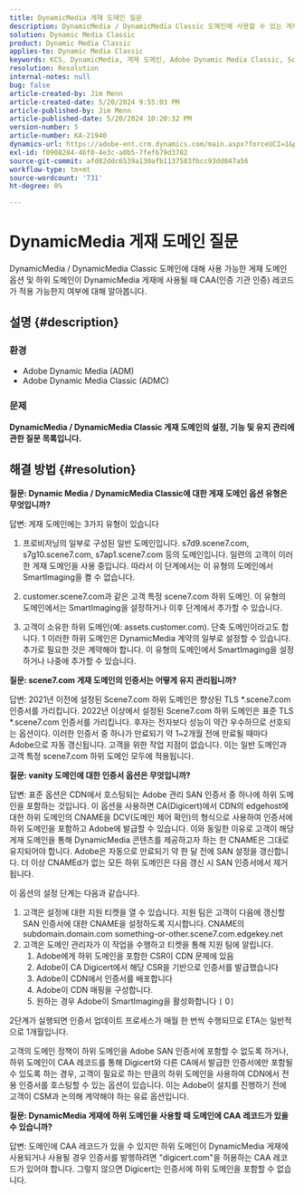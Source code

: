 ```yaml
---
title: DynamicMedia 게재 도메인 질문
description: DynamicMedia / DynamicMedia Classic 도메인에 사용할 수 있는 게재 도메인 옵션에 대해 알아봅니다.
solution: Dynamic Media Classic
product: Dynamic Media Classic
applies-to: Dynamic Media Classic
keywords: KCS, DynamicMedia, 게재 도메인, Adobe Dynamic Media Classic, Scene7, FAQ, Dynamic Media Adobe
resolution: Resolution
internal-notes: null
bug: false
article-created-by: Jim Menn
article-created-date: 5/20/2024 9:55:03 PM
article-published-by: Jim Menn
article-published-date: 5/20/2024 10:20:32 PM
version-number: 5
article-number: KA-21940
dynamics-url: https://adobe-ent.crm.dynamics.com/main.aspx?forceUCI=1&pagetype=entityrecord&etn=knowledgearticle&id=53a2569c-f316-ef11-9f8a-6045bd006268
exl-id: f0908284-46f0-4e3c-a0b5-7fef679d3782
source-git-commit: afd82ddc6539a130afb1137583fbcc93dd047a56
workflow-type: tm+mt
source-wordcount: '731'
ht-degree: 0%

---
```


# DynamicMedia 게재 도메인 질문


DynamicMedia / DynamicMedia Classic 도메인에 대해 사용 가능한 게재 도메인 옵션 및 하위 도메인이 DynamicMedia 게재에 사용될 때 CAA(인증 기관 인증) 레코드가 적용 가능한지 여부에 대해 알아봅니다.

## 설명 {#description}


### <b>환경</b>

- Adobe Dynamic Media (ADM)
- Adobe Dynamic Media Classic (ADMC)


### <b>문제</b>

<b>DynamicMedia / DynamicMedia Classic 게재 도메인의 설정, 기능 및 유지 관리에 관한 질문 목록입니다.</b>


## 해결 방법 {#resolution}


<b>질문: Dynamic Media / DynamicMedia Classic에 대한 게재 도메인 옵션 유형은 무엇입니까?</b>

답변: 게재 도메인에는 3가지 유형이 있습니다

1) 프로비저닝의 일부로 구성된 일반 도메인입니다. s7d9.scene7.com, s7g10.scene7.com, s7ap1.scene7.com 등의 도메인입니다.
일련의 고객이 이러한 게재 도메인을 사용 중입니다. 따라서 이 단계에서는 이 유형의 도메인에서 SmartImaging을 켤 수 없습니다.

2) customer.scene7.com과 같은 고객 특정 scene7.com 하위 도메인. 이 유형의 도메인에서는 SmartImaging을 설정하거나 이후 단계에서 추가할 수 있습니다.

3) 고객이 소유한 하위 도메인(예: assets.customer.com). 단축 도메인이라고도 합니다. 1 이러한 하위 도메인은 DynamicMedia 계약의 일부로 설정할 수 있습니다. 추가로 필요한 것은 계약해야 합니다. 이 유형의 도메인에서 SmartImaging을 설정하거나 나중에 추가할 수 있습니다.

<b>질문: scene7.com 게재 도메인의 인증서는 어떻게 유지 관리됩니까?</b>

답변: 2021년 이전에 설정된 Scene7.com 하위 도메인은 향상된 TLS \*.scene7.com 인증서를 가리킵니다. 2022년 이상에서 설정된 Scene7.com 하위 도메인은 표준 TLS \*.scene7.com 인증서를 가리킵니다. 후자는 전자보다 성능이 약간 우수하므로 선호되는 옵션이다. 이러한 인증서 중 하나가 만료되기 약 1~2개월 전에 만료될 때마다 Adobe으로 자동 갱신됩니다. 고객을 위한 작업 지점이 없습니다. 이는 일반 도메인과 고객 특정 scene7.com 하위 도메인 모두에 적용됩니다.

<b>질문: vanity 도메인에 대한 인증서 옵션은 무엇입니까?</b>

답변: 표준 옵션은 CDN에서 호스팅되는 Adobe 관리 SAN 인증서 중 하나에 하위 도메인을 포함하는 것입니다. 이 옵션을 사용하면 CA(Digicert)에서 CDN의 edgehost에 대한 하위 도메인의 CNAME을 DCV(도메인 제어 확인)의 형식으로 사용하여 인증서에 하위 도메인을 포함하고 Adobe에 발급할 수 있습니다. 이와 동일한 이유로 고객이 해당 게재 도메인을 통해 DynamicMedia 콘텐츠를 제공하고자 하는 한 CNAME은 그대로 유지되어야 합니다. Adobe은 자동으로 만료되기 약 한 달 전에 SAN 설정을 갱신합니다. 더 이상 CNAMEd가 없는 모든 하위 도메인은 다음 갱신 시 SAN 인증서에서 제거됩니다.

이 옵션의 설정 단계는 다음과 같습니다.

1. 고객은 설정에 대한 지원 티켓을 열 수 있습니다.    지원 팀은 고객이 다음에 갱신할 SAN 인증서에 대한 CNAME을 설정하도록 지시합니다.
CNAME의 subdomain.domain.com something-or-other.scene7.com.edgekey.net
2. 고객은 도메인 관리자가 이 작업을 수행하고 티켓을 통해 지원 팀에 알립니다.
   1. Adobe에게 하위 도메인을 포함한 CSR이 CDN 문제에 있음
   2. Adobe이 CA Digicert에서 해당 CSR을 기반으로 인증서를 발급했습니다
   3. Adobe이 CDN에서 인증서를 배포합니다
   4. Adobe이 CDN 매핑을 구성합니다.
   5. 원하는 경우 Adobe이 SmartImaging을 활성화합니다 `[` 0`]`


2단계가 실행되면 인증서 업데이트 프로세스가 매월 한 번씩 수행되므로 ETA는 일반적으로 1개월입니다.

<!--
[`\[` 0`\]`  https://experienceleague.adobe.com/docs/experience-manager-65/assets/dynamic/imaging-faq.html?lang=en](http://`[`%200`]`%20%20https://experienceleague.adobe.com/docs/experience-manager-65/assets/dynamic/imaging-faq.html?lang=en)
-->

고객의 도메인 정책이 하위 도메인을 Adobe SAN 인증서에 포함할 수 없도록 하거나, 하위 도메인이 CAA 레코드를 통해 Digicert와 다른 CA에서 발급한 인증서에만 포함될 수 있도록 하는 경우, 고객이 필요로 하는 만큼의 하위 도메인을 사용하여 CDN에서 전용 인증서를 호스팅할 수 있는 옵션이 있습니다. 이는 Adobe이 설치를 진행하기 전에 고객이 CSM과 논의해 계약해야 하는 유료 옵션입니다.

<b>질문: DynamicMedia 게재에 하위 도메인을 사용할 때 도메인에 CAA 레코드가 있을 수 있습니까?</b>

답변: 도메인에 CAA 레코드가 있을 수 있지만 하위 도메인이 DynamicMedia 게재에 사용되거나 사용될 경우 인증서를 발행하려면 &quot;digicert.com&quot;을 허용하는 CAA 레코드가 있어야 합니다. 그렇지 않으면 Digicert는 인증서에 하위 도메인을 포함할 수 없습니다.
